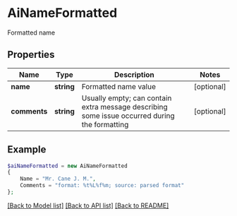 # AiNameFormatted

Formatted name

## Properties
Name | Type | Description | Notes
---- | ---- | ----------- | -----
**name** | **string** | Formatted name value | [optional] 
**comments** | **string** | Usually empty; can contain extra message describing some issue occurred during the formatting | [optional] 



## Example
```php
$aiNameFormatted = new AiNameFormatted
{
    Name = "Mr. Cane J. M.",
    Comments = "format: %t%L%f%m; source: parsed format"
};
```


[[Back to Model list]](README.md#documentation-for-models) [[Back to API list]](README.md#documentation-for-api-endpoints) [[Back to README]](README.md)

